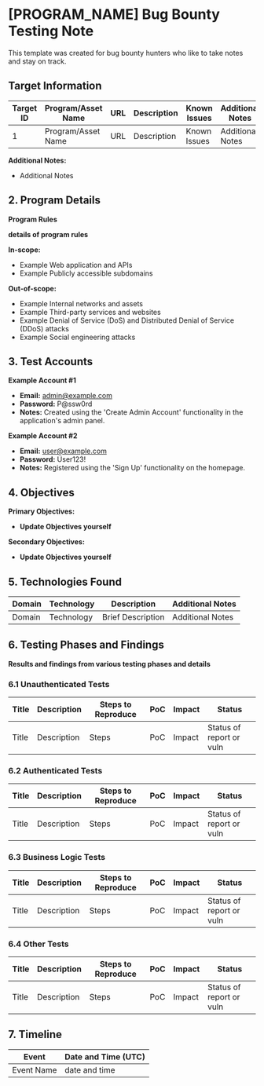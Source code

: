# [PROGRAM_NAME] Bug Bounty Testing Note

This template was created for bug bounty hunters who like to take notes and stay on track.

## Target Information

| Target ID | Program/Asset Name | URL | Description | Known Issues  | Additional Notes |
|---|---|---|---|---|---|
| 1 | Program/Asset Name | URL | Description | Known Issues | Additional Notes |

**Additional Notes:**

- Additional Notes

## 2. Program Details

**Program Rules**

**details of program rules**

**In-scope:**
  - Example Web application and APIs
  - Example Publicly accessible subdomains
 
**Out-of-scope:**
  - Example Internal networks and assets
  - Example Third-party services and websites
  - Example Denial of Service (DoS) and Distributed Denial of Service (DDoS) attacks
  - Example Social engineering attacks

## 3. Test Accounts

**Example Account #1**
  - **Email:** admin@example.com
  - **Password:** P@ssw0rd
  - **Notes:** Created using the 'Create Admin Account' functionality in the application's admin panel.

**Example Account #2**
  - **Email:** user@example.com
  - **Password:** User123!
  - **Notes:** Registered using the 'Sign Up' functionality on the homepage.

## 4. Objectives

**Primary Objectives:**
  * **Update Objectives yourself**

**Secondary Objectives:**
  * **Update Objectives yourself**

## 5. Technologies Found

| Domain | Technology | Description | Additional Notes |
|---|---|---|---|
| Domain | Technology | Brief Description | Additional Notes |

## 6. Testing Phases and Findings

**Results and findings from various testing phases and details**

### 6.1 Unauthenticated Tests

| Title | Description | Steps to Reproduce | PoC | Impact  | Status |
|---|---|---|---|---|---|
| Title | Description | Steps | PoC | Impact | Status of report or vuln |

### 6.2 Authenticated Tests

| Title | Description | Steps to Reproduce | PoC | Impact  | Status |
|---|---|---|---|---|---|
| Title | Description | Steps | PoC | Impact | Status of report or vuln |

### 6.3 Business Logic Tests

| Title | Description | Steps to Reproduce | PoC | Impact  | Status |
|---|---|---|---|---|---|
| Title | Description | Steps | PoC | Impact | Status of report or vuln |

### 6.4 Other Tests

| Title | Description | Steps to Reproduce | PoC | Impact  | Status |
|---|---|---|---|---|---|
| Title | Description | Steps | PoC | Impact | Status of report or vuln |

## 7. Timeline

| Event | Date and Time (UTC) |
|---|---|
| Event Name | date and time |

